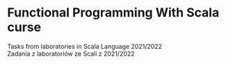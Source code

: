 # Functional Programming With Scala curse
Tasks from laboratories in Scala Language 2021/2022 <br>
Zadania z laboratoriów ze Scali z 2021/2022
